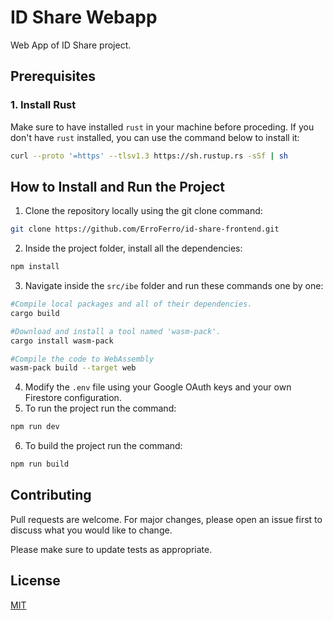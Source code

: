 # ID Share Webapp

Web App of ID Share project.

## Prerequisites

### 1. Install Rust

Make sure to have installed `rust` in your machine before proceding. If you don't have `rust` installed, you can use the command below to install it:

```bash
curl --proto '=https' --tlsv1.3 https://sh.rustup.rs -sSf | sh
```

## How to Install and Run the Project

1. Clone the repository locally using the git clone command:

```bash
git clone https://github.com/ErroFerro/id-share-frontend.git

```

2.  Inside the project folder, install all the dependencies:

```bash
npm install
```

3. Navigate inside the `src/ibe` folder and run these commands one by one:

```bash
#Compile local packages and all of their dependencies.
cargo build

#Download and install a tool named 'wasm-pack'.
cargo install wasm-pack

#Compile the code to WebAssembly
wasm-pack build --target web
```

4. Modify the `.env` file using your Google OAuth keys and your own Firestore configuration.
5. To run the project run the command:

```bash
npm run dev
```

6. To build the project run the command:

```bash
npm run build
```

## Contributing

Pull requests are welcome. For major changes, please open an issue first
to discuss what you would like to change.

Please make sure to update tests as appropriate.

## License

[MIT](https://choosealicense.com/licenses/mit/)
